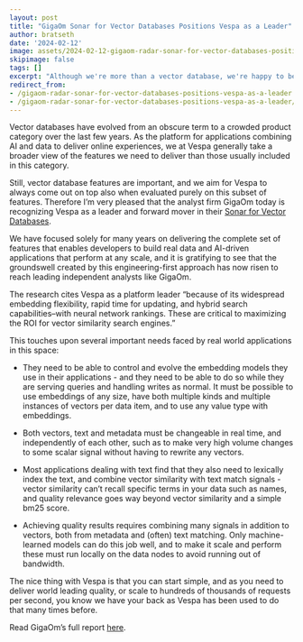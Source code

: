 ```yaml
---  
layout: post
title: "GigaOm Sonar for Vector Databases Positions Vespa as a Leader"
author: bratseth
date: '2024-02-12'
image: assets/2024-02-12-gigaom-radar-sonar-for-vector-databases-positions-vespa-as-a-leader/Gigaom_leader.png
skipimage: false
tags: []
excerpt: "Although we're more than a vector database, we're happy to be recognized as a leader in this category"
redirect_from:
- /gigaom-radar-sonar-for-vector-databases-positions-vespa-as-a-leader
- /gigaom-radar-sonar-for-vector-databases-positions-vespa-as-a-leader/
---
```


Vector databases have evolved from an obscure term to a crowded product category over the last few years. 
As the platform for applications combining AI and data to deliver online experiences, 
we at Vespa generally take a broader view of the features we need to deliver 
than those usually included in this category.

Still, vector database features are important, and we aim for Vespa to always come out on top also when 
evaluated purely on this subset of features. Therefore I’m very pleased that the analyst firm GigaOm today is 
recognizing Vespa as a leader and forward mover in their 
[Sonar for Vector Databases](https://content.vespa.ai/gigaom-report-2024).

We have focused solely for many years on delivering the complete set of features that enables 
developers to build real data and AI-driven applications that perform at any scale, 
and it is gratifying to see that the groundswell created by this engineering-first approach 
has now risen to reach leading independent analysts like GigaOm.

The research cites Vespa as a platform leader “because of its widespread embedding flexibility, 
rapid time for updating, and hybrid search capabilities–with neural network rankings. 
These are critical to maximizing the ROI for vector similarity search engines.”

This touches upon several important needs faced by real world applications in this space:

- They need to be able to control and evolve the embedding models they use in their applications - 
  and they need to be able to do so while they are serving queries and handling writes as normal. 
  It must be possible to use embeddings of any size, have both multiple kinds and multiple instances of vectors 
  per data item, and to use any value type with embeddings.

- Both vectors, text and metadata must be changeable in real time, and independently of each other, 
  such as to make very high volume changes to some scalar signal without having to rewrite any vectors.

- Most applications dealing with text find that they also need to lexically index the text, 
  and combine vector similarity with text match signals - vector similarity can’t recall specific terms 
  in your data such as names, and quality relevance goes way beyond vector similarity and a simple bm25 score.

- Achieving quality results requires combining many signals in addition to vectors, both from metadata 
  and (often) text matching. Only machine-learned models can do this job well, and to make it scale 
  and perform these must run locally on the data nodes to avoid running out of bandwidth.

The nice thing with Vespa is that you can start simple, and as you need to deliver world leading quality, 
or scale to hundreds of thousands of requests per second, you know we have your back as Vespa has been 
used to do that many times before.

Read GigaOm’s full report [here](https://content.vespa.ai/gigaom-report-2024).
